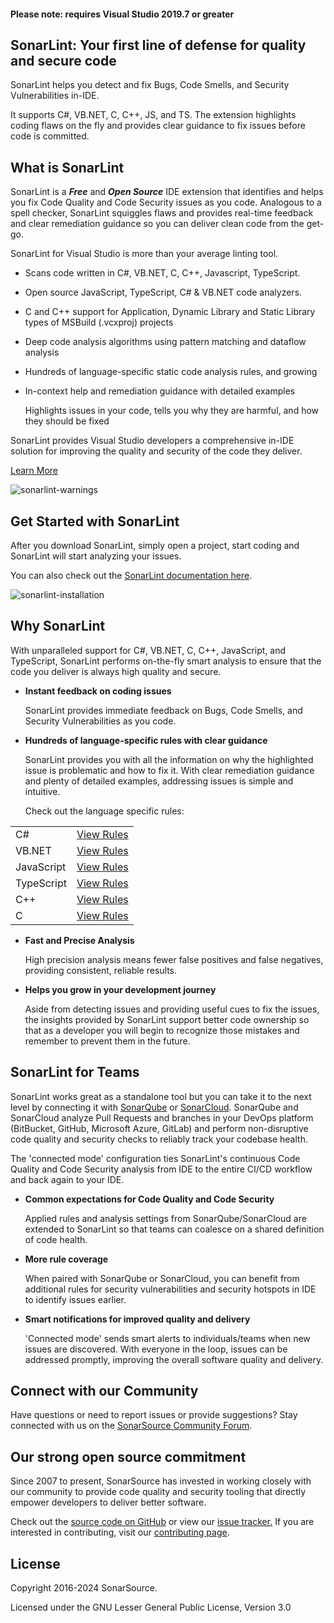 #### Please note: requires Visual Studio 2019.7 or greater

## **SonarLint: Your first line of defense for quality and secure code**

SonarLint helps you detect and fix Bugs, Code Smells, and Security Vulnerabilities in-IDE. 

It supports C#, VB.NET, C, C++, JS, and TS. The extension highlights coding flaws on the fly and provides clear guidance to fix issues before code is committed. 


## **What is SonarLint**

SonarLint is a **_Free_** and **_Open Source_** IDE extension that identifies and helps you fix Code Quality and Code Security issues as you code. Analogous to a spell checker, SonarLint squiggles flaws and provides real-time feedback and clear remediation guidance so you can deliver clean code from the get-go. 

SonarLint for Visual Studio is more than your average linting tool. 



* Scans code written in C#, VB.NET, C, C++, Javascript, TypeScript.
* Open source JavaScript, TypeScript, C# & VB.NET code analyzers.
* C and C++ support for Application, Dynamic Library and Static Library types of MSBuild (.vcxproj) projects
* Deep code analysis algorithms using pattern matching and dataflow analysis
* Hundreds of language-specific static code analysis rules, and growing
* In-context help and remediation guidance with detailed examples 

    Highlights issues in your code, tells you why they are harmful, and how they should be fixed


SonarLint provides Visual Studio developers a comprehensive in-IDE solution for improving the quality and security of the code they deliver. 

[Learn More](https://www.sonarsource.com/products/sonarlint/features/visual-studio/)


![sonarlint-warnings](https://raw.githubusercontent.com/wiki/SonarSource/sonarlint-visualstudio/images/Marketplace/squiggly.png)

## **Get Started with SonarLint**

After you download SonarLint, simply open a project, start coding and SonarLint will start analyzing your issues.

You can also check out the [SonarLint documentation here](https://docs.sonarsource.com/sonarlint/visual-studio/). 

![sonarlint-installation](https://raw.githubusercontent.com/wiki/SonarSource/sonarlint-visualstudio/images/Marketplace/2019-install.PNG)


## **Why SonarLint**

With unparalleled support for C#, VB.NET, C, C++, JavaScript, and TypeScript, SonarLint performs on-the-fly smart analysis to ensure that the code you deliver is always high quality and secure. 



* **Instant feedback on coding issues**

    SonarLint provides immediate feedback on Bugs, Code Smells, and Security Vulnerabilities as you code. 

* **Hundreds of language-specific rules with clear guidance**

    SonarLint provides you with all the information on why the highlighted issue is problematic and how to fix it. With clear remediation guidance and plenty of detailed examples, addressing issues is simple and intuitive.


    Check out the language specific rules:


<table>
  <tr>
   <td>
C#
   </td>
   <td><a href="https://rules.sonarsource.com/csharp">View Rules</a>
   </td>
  </tr>
  <tr>
   <td>VB.NET
   </td>
   <td><a href="https://rules.sonarsource.com/vbnet">View Rules</a>
   </td>
  </tr>
  <tr>
   <td>JavaScript
   </td>
   <td><a href="https://rules.sonarsource.com/javascript">View Rules</a>
   </td>
  </tr>
  <tr>
   <td>TypeScript
   </td>
   <td><a href="https://rules.sonarsource.com/typescript">View Rules</a>
   </td>
  </tr>
  <tr>
   <td>C++
   </td>
   <td><a href="https://rules.sonarsource.com/cpp">View Rules</a>
   </td>
  </tr>
  <tr>
   <td>C
   </td>
   <td><a href="https://rules.sonarsource.com/c">View Rules</a>
   </td>
  </tr>
</table>




* **Fast and Precise Analysis**

    High precision analysis means fewer false positives and false negatives, providing consistent, reliable results. 

* **Helps you grow in your development journey**

    Aside from detecting issues and providing useful cues to fix the issues, the insights provided by SonarLint support better code ownership so that as a developer you will begin to recognize those mistakes and remember to prevent them in the future. 



## **SonarLint for Teams**

SonarLint works great as a standalone tool but you can take it to the next level by connecting it with [SonarQube](https://www.sonarqube.org/) or [SonarCloud](https://sonarcloud.io/). SonarQube and SonarCloud analyze Pull Requests and branches in your DevOps platform (BitBucket, GitHub, Microsoft Azure, GitLab) and perform non-disruptive code quality and security checks to reliably track your codebase health. 

The 'connected mode' configuration ties SonarLint's continuous Code Quality and Code Security analysis from IDE to the entire CI/CD workflow and back again to your IDE. 



* **Common expectations for Code Quality and Code Security**

    Applied rules and analysis settings from SonarQube/SonarCloud are extended to SonarLint so that teams can coalesce on a shared definition of code health.

* **More rule coverage**

    When paired with SonarQube or SonarCloud, you can benefit from additional rules for security vulnerabilities and security hotspots in IDE to identify issues earlier.

* **Smart notifications for improved quality and delivery**

    'Connected mode' sends smart alerts to individuals/teams when new issues are discovered. With everyone in the loop, issues can be addressed promptly, improving the overall software quality and delivery.    



## **Connect with our Community**

Have questions or need to report issues or provide suggestions? Stay connected with us on the [SonarSource Community Forum](https://community.sonarsource.com/).


## **Our strong open source commitment**

Since 2007 to present, SonarSource has invested in working closely with our community to provide code quality and security tooling that directly empower developers to deliver better software.  

Check out the [source code on GitHub](https://github.com/SonarSource/sonarlint-visualstudio) or view our [issue tracker.](https://github.com/SonarSource/sonarlint-visualstudio/issues) If you are interested in contributing, visit our [contributing page](https://github.com/SonarSource/sonarlint-visualstudio/blob/master/CONTRIBUTING.md).


## **License**

Copyright 2016-2024 SonarSource.

Licensed under the GNU Lesser General Public License, Version 3.0